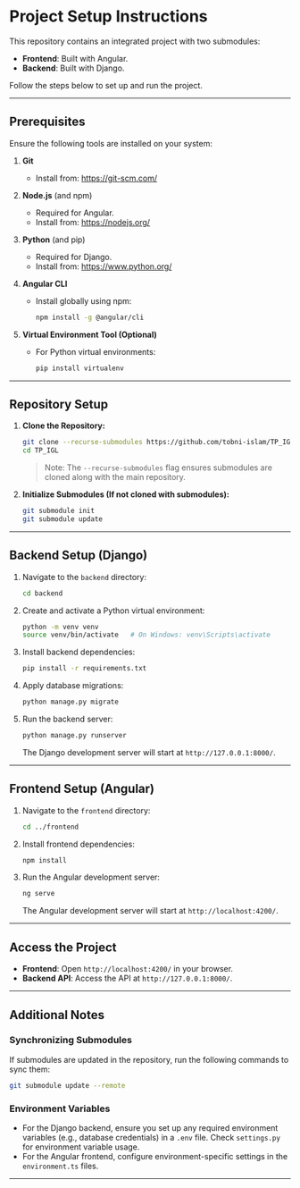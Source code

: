 # Project Setup Instructions

This repository contains an integrated project with two submodules:
- **Frontend**: Built with Angular.
- **Backend**: Built with Django.

Follow the steps below to set up and run the project.

---

## Prerequisites

Ensure the following tools are installed on your system:

1. **Git**
   - Install from: https://git-scm.com/

2. **Node.js** (and npm)
   - Required for Angular.
   - Install from: https://nodejs.org/

3. **Python** (and pip)
   - Required for Django.
   - Install from: https://www.python.org/

4. **Angular CLI**
   - Install globally using npm:
     ```bash
     npm install -g @angular/cli
     ```

5. **Virtual Environment Tool (Optional)**
   - For Python virtual environments:
     ```bash
     pip install virtualenv
     ```

---

## Repository Setup

1. **Clone the Repository:**
   ```bash
   git clone --recurse-submodules https://github.com/tobni-islam/TP_IGL
   cd TP_IGL
   ```

   > Note: The `--recurse-submodules` flag ensures submodules are cloned along with the main repository.

2. **Initialize Submodules (If not cloned with submodules):**
   ```bash
   git submodule init
   git submodule update
   ```

---

## Backend Setup (Django)

1. Navigate to the `backend` directory:
   ```bash
   cd backend
   ```

2. Create and activate a Python virtual environment:
   ```bash
   python -m venv venv
   source venv/bin/activate   # On Windows: venv\Scripts\activate
   ```

3. Install backend dependencies:
   ```bash
   pip install -r requirements.txt
   ```

4. Apply database migrations:
   ```bash
   python manage.py migrate
   ```

5. Run the backend server:
   ```bash
   python manage.py runserver
   ```

   The Django development server will start at `http://127.0.0.1:8000/`.

---

## Frontend Setup (Angular)

1. Navigate to the `frontend` directory:
   ```bash
   cd ../frontend
   ```

2. Install frontend dependencies:
   ```bash
   npm install
   ```

3. Run the Angular development server:
   ```bash
   ng serve
   ```

   The Angular development server will start at `http://localhost:4200/`.

---

## Access the Project

- **Frontend**: Open `http://localhost:4200/` in your browser.
- **Backend API**: Access the API at `http://127.0.0.1:8000/`.

---

## Additional Notes

### Synchronizing Submodules
If submodules are updated in the repository, run the following commands to sync them:
```bash
git submodule update --remote
```

### Environment Variables
- For the Django backend, ensure you set up any required environment variables (e.g., database credentials) in a `.env` file. Check `settings.py` for environment variable usage.
- For the Angular frontend, configure environment-specific settings in the `environment.ts` files.

---

